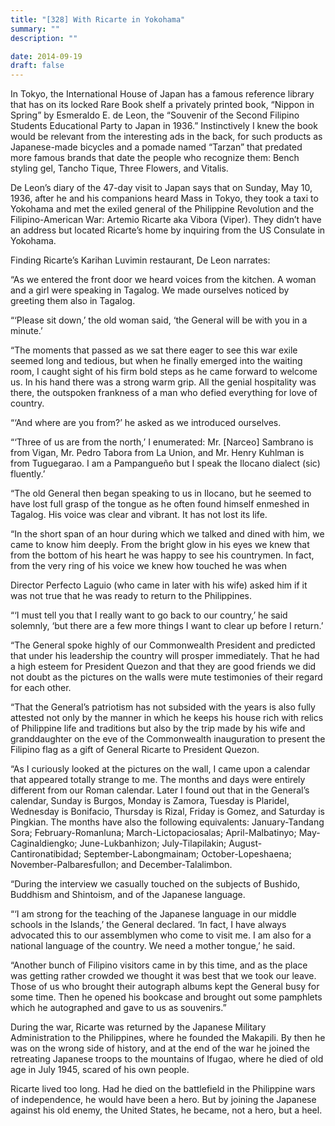 ```yaml
---
title: "[328] With Ricarte in Yokohama"
summary: ""
description: ""

date: 2014-09-19
draft: false
---
```


In Tokyo, the International House of Japan has a famous reference library that has on its locked Rare Book shelf a privately printed book, “Nippon in Spring” by Esmeraldo E. de Leon, the “Souvenir of the Second Filipino Students Educational Party to Japan in 1936.” Instinctively I knew the book would be relevant from the interesting ads in the back, for such products as Japanese-made bicycles and a pomade named “Tarzan” that predated more famous brands that date the people who recognize them: Bench styling gel, Tancho Tique, Three Flowers, and Vitalis.

De Leon’s diary of the 47-day visit to Japan says that on Sunday, May 10, 1936, after he and his companions heard Mass in Tokyo, they took a taxi to Yokohama and met the exiled general of the Philippine Revolution and the Filipino-American War: Artemio Ricarte aka Vibora (Viper). They didn’t have an address but located Ricarte’s home by inquiring from the US Consulate in Yokohama.

Finding Ricarte’s Karihan Luvimin restaurant, De Leon narrates:

“As we entered the front door we heard voices from the kitchen. A woman and a girl were speaking in Tagalog. We made ourselves noticed by greeting them also in Tagalog.

“‘Please sit down,’ the old woman said, ‘the General will be with you in a minute.’

“The moments that passed as we sat there eager to see this war exile seemed long and tedious, but when he finally emerged into the waiting room, I caught sight of his firm bold steps as he came forward to welcome us. In his hand there was a strong warm grip. All the genial hospitality was there, the outspoken frankness of a man who defied everything for love of country.

“‘And where are you from?’ he asked as we introduced ourselves.

“‘Three of us are from the north,’ I enumerated: Mr. [Narceo] Sambrano is from Vigan, Mr. Pedro Tabora from La Union, and Mr. Henry Kuhlman is from Tuguegarao. I am a Pampangueño but I speak the Ilocano dialect (sic) fluently.’

“The old General then began speaking to us in Ilocano, but he seemed to have lost full grasp of the tongue as he often found himself enmeshed in Tagalog. His voice was clear and vibrant. It has not lost its life.

“In the short span of an hour during which we talked and dined with him, we came to know him deeply. From the bright glow in his eyes we knew that from the bottom of his heart he was happy to see his countrymen. In fact, from the very ring of his voice we knew how touched he was when

Director Perfecto Laguio (who came in later with his wife) asked him if it was not true that he was ready to return to the Philippines.

“‘I must tell you that I really want to go back to our country,’ he said solemnly, ‘but there are a few more things I want to clear up before I return.’

“The General spoke highly of our Commonwealth President and predicted that under his leadership the country will prosper immediately. That he had a high esteem for President Quezon and that they are good friends we did not doubt as the pictures on the walls were mute testimonies of their regard for each other.

“That the General’s patriotism has not subsided with the years is also fully attested not only by the manner in which he keeps his house rich with relics of Philippine life and traditions but also by the trip made by his wife and granddaughter on the eve of the Commonwealth inauguration to present the Filipino flag as a gift of General Ricarte to President Quezon.

“As I curiously looked at the pictures on the wall, I came upon a calendar that appeared totally strange to me. The months and days were entirely different from our Roman calendar. Later I found out that in the General’s calendar, Sunday is Burgos, Monday is Zamora, Tuesday is Plaridel, Wednesday is Bonifacio, Thursday is Rizal, Friday is Gomez, and Saturday is Pingkian. The months have also the following equivalents: January-Tandang Sora; February-Romanluna; March-Lictopaciosalas; April-Malbatinyo; May-Caginaldiengko; June-Lukbanhizon; July-Tilapilakin; August-Cantironatibidad; September-Labongmainam; October-Lopeshaena; November-Palbaresfullon; and December-Talalimbon.

“During the interview we casually touched on the subjects of Bushido, Buddhism and Shintoism, and of the Japanese language.

“‘I am strong for the teaching of the Japanese language in our middle schools in the Islands,’ the General declared. ‘In fact, I have always advocated this to our assemblymen who come to visit me. I am also for a national language of the country. We need a mother tongue,’ he said.

“Another bunch of Filipino visitors came in by this time, and as the place was getting rather crowded we thought it was best that we took our leave. Those of us who brought their autograph albums kept the General busy for some time. Then he opened his bookcase and brought out some pamphlets which he autographed and gave to us as souvenirs.”

During the war, Ricarte was returned by the Japanese Military Administration to the Philippines, where he founded the Makapili. By then he was on the wrong side of history, and at the end of the war he joined the retreating Japanese troops to the mountains of Ifugao, where he died of old age in July 1945, scared of his own people.

Ricarte lived too long. Had he died on the battlefield in the Philippine wars of independence, he would have been a hero. But by joining the Japanese against his old enemy, the United States, he became, not a hero, but a heel.
